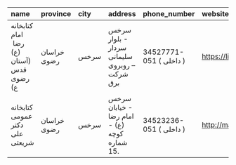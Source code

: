 | name                                      | province    | city   | address                                      | phone_number            | website                               |
|:------------------------------------------|:------------|:-------|:---------------------------------------------|:------------------------|:--------------------------------------|
| كتابخانه امام رضا  (ع) (آستان قدس رضوی ع) | خراسان رضوی | سرخس   | سرخس - بلوار سردار سلیمانی – روبروی شرکت برق | 34527771-051 ( داخلی  ) | https://library.razavi.ir/aqlibraries |
| كتابخانه عمومی دكتر علی شریعتی            | خراسان رضوی | سرخس   | سرخس - خیابان امام رضا (ع) - كوچه شماره 15.  | 34523236-051 ( داخلی  ) | http://mashadpl.ir                    |